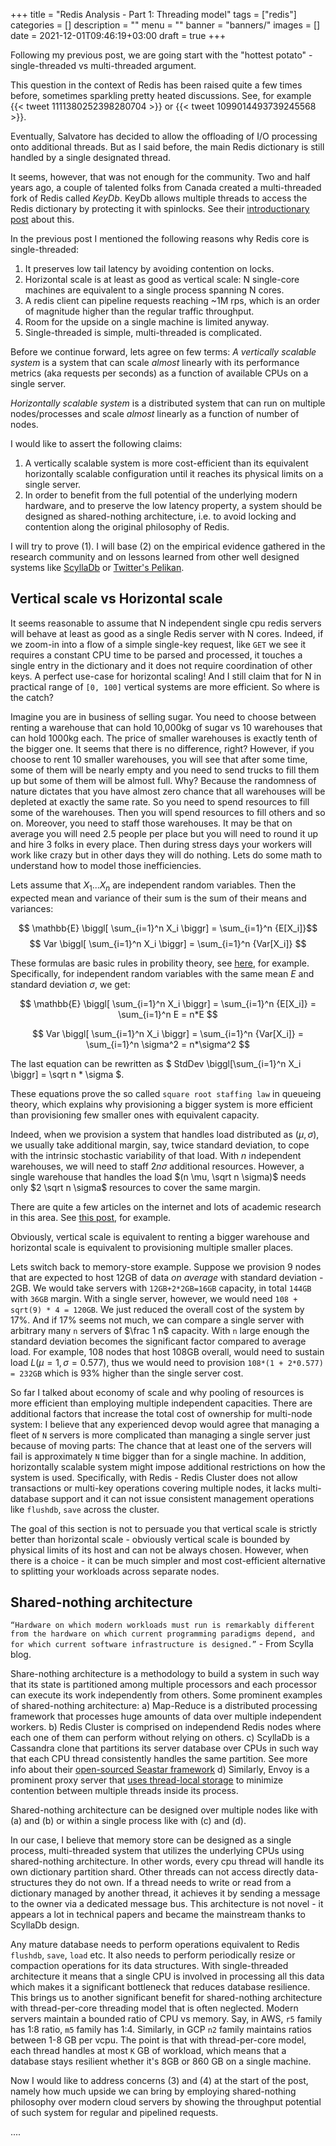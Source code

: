 +++
title = "Redis Analysis - Part 1: Threading model"
tags = ["redis"]
categories = []
description = ""
menu = ""
banner = "banners/"
images = []
date = 2021-12-01T09:46:19+03:00
draft = true
+++

Following my previous post, we are going start with the "hottest potato" - single-threaded vs
multi-threaded argument.

<!--more-->

This question in the context of Redis has been raised quite a few times before, sometimes sparkling
pretty heated discussions. See, for example {{< tweet 1111380252398280704 >}}
or {{< tweet 1099014493739245568 >}}.

Eventually, Salvatore has decided to allow the offloading of I/O processing onto additional threads.
But as I said before, the main Redis dictionary is still handled by a single designated thread.

It seems, however, that was not enough for the community. Two and half years ago, a couple of talented folks from Canada created a multi-threaded fork of Redis called *KeyDb*.
KeyDb allows multiple threads to access the Redis dictionary by protecting it with spinlocks.
See their [introductionary post]( https://medium.com/@john_63123/redis-should-be-multi-threaded-e28319cab744)
about this.

In the previous post I mentioned the following reasons why Redis core is single-threaded:
1. It preserves low tail latency by avoiding contention on locks.
2. Horizontal scale is at least as good as vertical scale: N single-core machines are equivalent
   to a single process spanning N cores.
3. A redis client can pipeline requests reaching ~1M rps, which is an order of magnitude higher
   than the regular traffic throughput.
4. Room for the upside on a single machine is limited anyway.
5. Single-threaded is simple, multi-threaded is complicated.

Before we continue forward, lets agree on few terms:
*A vertically scalable system* is a system that can scale *almost* linearly with its performance metrics
(aka requests per seconds) as a function of available CPUs on a single server.

*Horizontally scalable system* is a distributed system that can run on multiple nodes/processes
and scale *almost* linearly as a function of number of nodes.

I  would like to assert the following claims:
1. A vertically scalable system is more cost-efficient than its equivalent horizontally
   scalable configuration until it reaches its physical limits on a single server.
2. In order to benefit from the full potential of the underlying modern hardware, and to preserve
   the low latency property, a system should be designed as shared-nothing architecture, i.e. to avoid
   locking and contention along the original philosophy of Redis.

I will try to prove (1). I will base (2) on the empirical evidence gathered in the
research community and on lessons learned from other well designed systems like [ScyllaDb](https://www.scylladb.com/product/technology/shard-per-core-architecture/) or [Twitter's Pelikan](http://twitter.github.io/pelikan/2016/separation-concerns.html).

## Vertical scale vs Horizontal scale
It seems reasonable to assume that N independent single cpu redis servers will behave at least as good
as a single Redis server with N cores. Indeed, if we zoom-in into a flow of a simple single-key request,
like `GET` we see it requires a constant CPU time to be parsed and processed, it touches a single entry
in the dictionary and it does not require coordination of other keys.
A perfect use-case for horizontal scaling! And I still claim that for N in practical range of `[0, 100]`
vertical systems are more efficient. So where is the catch?

Imagine you are in business of selling sugar.
You need to choose between renting a warehouse that can hold 10,000kg of sugar vs 10 warehouses
that can hold 1000kg each. The price of smaller warehouses is exactly tenth of the bigger one.
It seems that there is no difference, right? However, if you choose to rent 10 smaller warehouses,
you will see that after some time, some of them will be nearly empty and you need to send trucks to fill
them up but some of them will be almost full. Why? Because the randomness of nature dictates that
you have almost zero chance that all warehouses will be depleted at exactly the same rate.
So you need to spend resources to fill some of the warehouses. Then you will spend resources to fill others and so on. Moreover, you need to staff those warehouses. It may be that on average you will need 2.5 people
per place but you will need to round it up and hire 3 folks in every place. Then during stress days your workers will work like crazy but in other days they will do nothing. Lets do some math to understand how to model those inefficiencies.

Lets assume that $X_1...X_n$ are independent random variables. Then the expected mean and variance
of their sum is the sum of their means and variances:

$$ \mathbb{E} \biggl[ \sum_{i=1}^n X_i \biggr] = \sum_{i=1}^n {E[X_i]}$$
$$ Var \biggl[ \sum_{i=1}^n X_i \biggr] = \sum_{i=1}^n {Var[X_i]} $$

These formulas are basic rules in probility theory, see [here](https://en.wikipedia.org/wiki/Algebra_of_random_variables), for example. Specifically, for independent random variables with
the same mean $E$ and standard deviation $\sigma$, we get:

$$ \mathbb{E} \biggl[ \sum_{i=1}^n X_i \biggr] = \sum_{i=1}^n {E[X_i]} = \sum_{i=1}^n E = n*E $$

$$ Var \biggl[ \sum_{i=1}^n X_i \biggr] = \sum_{i=1}^n {Var[X_i]} = \sum_{i=1}^n \sigma^2 = n*\sigma^2 $$

The last equation can be rewritten as $ StdDev \biggl[\sum_{i=1}^n X_i \biggr] = \sqrt n * \sigma $.

These equations prove the so called `square root staffing law` in queueing theory, which
explains why provisioning a bigger system is more efficient than provisioning few smaller ones
with equivalent capacity.

Indeed, when we provision a system that handles load distributed as $(\mu, \sigma)$,
we usually take additional margin, say, twice standard deviation, to cope with
the intrinsic stochastic variability of that load. With $n$ independent warehouses, we will need to
staff $2 n \sigma$ additional resources. However, a single warehouse that handles the load $(n \mu, \sqrt n \sigma)$ needs only $2 \sqrt n \sigma$ resources to cover the same margin.

There are quite a few articles on the internet and lots of academic research in this area.
See [this post](https://www.networkpages.nl/the-golden-rule-of-staffing-in-contact-centers/), for example.

Obviously, vertical scale is equivalent to renting a bigger warehouse and horizontal scale is
equivalent to provisioning multiple smaller places.

Lets switch back to memory-store example. Suppose we provision 9 nodes that are expected to
host 12GB of data *on average* with standard deviation - 2GB. We would take servers with
`12GB+2*2GB=16GB` capacity, in total `144GB` with `36GB` margin. With a single server,
however, we would need `108 + sqrt(9) * 4 = 120GB`. We just reduced the overall cost of the system
by 17%. And if 17% seems not much, we can compare a single server with arbitrary many `n` servers
of $\frac 1 n$ capacity. With `n` large enough the standard deviation becomes the significant
factor compared to average load. For example, 108 nodes that host 108GB overall, would
need to sustain load $L(\mu=1, \sigma=0.577)$, thus we would need to provision `108*(1 + 2*0.577) = 232GB`
which is 93% higher than the single server cost.

So far I talked about economy of scale and why pooling of resources is more efficient than employing
multiple independent capacities. There are additional factors that increase the total cost of ownership
for multi-node system: I believe that any experienced devop would agree that managing a fleet of `N` servers
is more complicated than managing a single server just because of moving parts: The chance that at least one of the servers will fail is approximately `N` time bigger than for a single machine.
In addition, horizontally scalable system might impose additional restrictions on how the system is used. Specifically, with Redis - Redis Cluster does not allow transactions or multi-key operations covering
multiple nodes, it lacks multi-database support and it can not issue consistent management operations
like `flushdb`, `save` across the cluster.

The goal of this section is not to persuade you that vertical scale is strictly better than horizontal scale -
obviously vertical scale is bounded by physical limits of its host and can not be always chosen.
However, when there is a choice - it can be much simpler and most cost-efficient alternative to splitting
your workloads across separate nodes.

## Shared-nothing architecture

`“Hardware on which modern workloads must run is remarkably different from the hardware on which current programming paradigms depend, and for which current software infrastructure is designed.”` - From Scylla blog.

Share-nothing architecture is a methodology to build a system in such way that its state is partitioned
among multiple processors and each processor can execute its work independently
from others. Some prominent examples of shared-nothing architecture:
a) Map-Reduce is a distributed processing framework that processes huge amounts of data over multiple independent workers.
b) Redis Cluster is comprised on independend Redis nodes where each one of them can perform without relying on others.
c) ScyllaDb is a Cassandra clone that partitions its server database over CPUs in such way that each CPU
thread consistently handles the same partition. See more info about their [open-sourced Seastar framework](http://seastar.io/shared-nothing/)
d) Similarly, Envoy is a prominent proxy server that [uses thread-local storage](https://blog.envoyproxy.io/envoy-threading-model-a8d44b922310) to minimize contention between multiple threads inside its process.

Shared-nothing architecture can be designed over multiple nodes like with (a) and (b) or within a single
process like with (c) and (d).

In our case, I believe that memory store can be designed as a single process, multi-threaded system
that utilizes the underlying CPUs using shared-nothing architecture. In other words,
every cpu thread will handle its own dictionary partition shard. Other threads can not access directly data-structures they do not own. If a thread needs to write or read from a dictionary managed by another thread,
it achieves it by sending a message to the owner via a dedicated message bus.
This architecture is not novel - it appears a lot in technical papers and became the mainstream
thanks to ScyllaDb design.

Any mature database needs to perform operations equivalent to Redis `flushdb`,
`save`, `load` etc. It also needs to perform periodically resize or compaction operations for its data structures.
With single-threaded architecture it means that a single CPU is involved in processing all this data which makes it a significant bottleneck that reduces database resilience. This brings us to another significant benefit for shared-nothing architecture with thread-per-core threading model
that is often neglected. Modern servers maintain a bounded ratio of CPU vs memory.
Say, in AWS, `r5` family has 1:8 ratio, `m5` family has 1:4. Similarly, in GCP `n2` family maintains
ratios between 1-8 GB per vcpu. The point is that with thread-per-core model, each thread handles
at most `K` GB of workload, which means that a database stays resilient whether it's 8GB or
860 GB on a single machine.

Now I would like to address concerns (3) and (4) at the start of the post,
namely how much upside we can bring by employing shared-nothing philosophy over modern cloud
servers by showing the throughput potential of such system for regular and pipelined requests.

....
